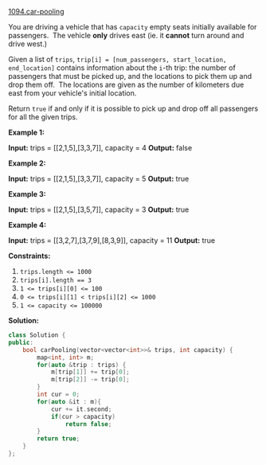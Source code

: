 [1094.car-pooling](https://leetcode.com/problems/car-pooling/)  

You are driving a vehicle that has `capacity` empty seats initially available for passengers.  The vehicle **only** drives east (ie. it **cannot** turn around and drive west.)

Given a list of `trips`, `trip[i] = [num_passengers, start_location, end_location]` contains information about the `i`\-th trip: the number of passengers that must be picked up, and the locations to pick them up and drop them off.  The locations are given as the number of kilometers due east from your vehicle's initial location.

Return `true` if and only if it is possible to pick up and drop off all passengers for all the given trips. 

**Example 1:**

**Input:** trips = \[\[2,1,5\],\[3,3,7\]\], capacity = 4
**Output:** false

**Example 2:**

**Input:** trips = \[\[2,1,5\],\[3,3,7\]\], capacity = 5
**Output:** true

**Example 3:**

**Input:** trips = \[\[2,1,5\],\[3,5,7\]\], capacity = 3
**Output:** true

**Example 4:**

**Input:** trips = \[\[3,2,7\],\[3,7,9\],\[8,3,9\]\], capacity = 11
**Output:** true

**Constraints:**

1.  `trips.length <= 1000`
2.  `trips[i].length == 3`
3.  `1 <= trips[i][0] <= 100`
4.  `0 <= trips[i][1] < trips[i][2] <= 1000`
5.  `1 <= capacity <= 100000`  



**Solution:**  

```cpp
class Solution {
public:
    bool carPooling(vector<vector<int>>& trips, int capacity) {
        map<int, int> m;
        for(auto &trip : trips) {
            m[trip[1]] += trip[0];
            m[trip[2]] -= trip[0];
        }
        int cur = 0;
        for(auto &it : m){
            cur += it.second;
            if(cur > capacity)
                return false;
        }
        return true;
    }
};
```
      